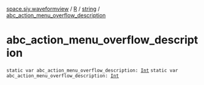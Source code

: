 [space.siy.waveformview](../../index.md) / [R](../index.md) / [string](index.md) / [abc_action_menu_overflow_description](./abc_action_menu_overflow_description.md)

# abc_action_menu_overflow_description

`static var abc_action_menu_overflow_description: `[`Int`](https://kotlinlang.org/api/latest/jvm/stdlib/kotlin/-int/index.html)
`static var abc_action_menu_overflow_description: `[`Int`](https://kotlinlang.org/api/latest/jvm/stdlib/kotlin/-int/index.html)